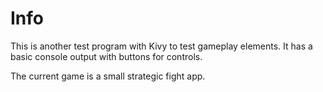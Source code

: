 # Info

This is another test program with Kivy to test gameplay elements. It has a basic console output 
with buttons for controls.

The current game is a small strategic fight app.
